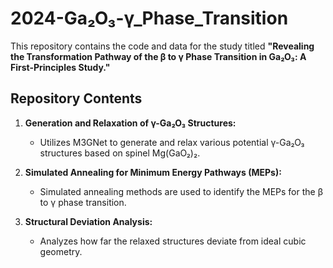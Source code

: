 # 2024-Ga₂O₃-γ_Phase_Transition

This repository contains the code and data for the study titled **"Revealing the Transformation Pathway of the β to γ Phase Transition in Ga₂O₃: A First-Principles Study."**

## Repository Contents

1. **Generation and Relaxation of γ-Ga₂O₃ Structures:**
   - Utilizes M3GNet to generate and relax various potential γ-Ga₂O₃ structures based on spinel Mg(GaO₂)₂.

2. **Simulated Annealing for Minimum Energy Pathways (MEPs):**
   - Simulated annealing methods are used to identify the MEPs for the β to γ phase transition.

3. **Structural Deviation Analysis:**
   - Analyzes how far the relaxed structures deviate from ideal cubic geometry.
